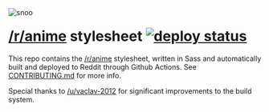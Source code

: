 <img align="left" alt="snoo" src="https://files.catbox.moe/zo0m5c.png">

# [/r/anime](https://www.reddit.com/r/anime) stylesheet [![deploy status](https://img.shields.io/github/deployments/r-anime/stylesheet/production?label=deploy)](https://github.com/r-anime/stylesheet/deployments/activity_log?environment=production)

This repo contains the [/r/anime](https://www.reddit.com/r/anime) stylesheet, written in Sass and automatically built and deployed to Reddit through Github Actions. See [CONTRIBUTING.md](/CONTRIBUTING.md) for more info.

Special thanks to [/u/vaclav-2012](https://www.reddit.com/user/vaclav-2012) for significant improvements to the build system.
